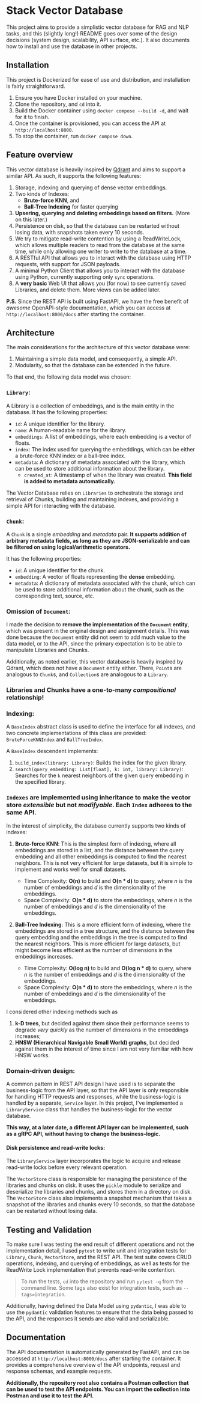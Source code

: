 # Stack Vector Database

This project aims to provide a simplistic vector database for RAG and NLP tasks, and this (slightly long!) README goes over some of the design decisions (system design, scalability, API surface, etc.). It also documents how to install and use the database in other projects.

## Installation

This project is Dockerized for ease of use and distribution, and installation is fairly straightforward.

1. Ensure you have Docker installed on your machine.
2. Clone the repository, and `cd` into it.
3. Build the Docker container using `docker compose --build -d`, and wait for it to finish.
4. Once the container is provisioned, you can access the API at `http://localhost:8000`.
5. To stop the container, run `docker compose down`.

## Feature overview

This vector database is heavily inspired by [Qdrant](https://qdrant.tech/) and aims to support a similar API. As such, it supports the following features:
1. Storage, indexing and querying of dense vector embeddings.
2. Two kinds of Indexes:
    - __Brute-force KNN__, and
    - __Ball-Tree Indexing__ for faster querying
3. __Upsering, querying and deleting embeddings based on filters.__ (More on this later.)
4. Persistence on disk, so that the database can be restarted without losing data, with snapshots taken every 10 seconds.
5. We try to mitigate read-write contention by using a ReadWriteLock, which allows multiple readers to read from the database at the same time, while only allowing one writer to write to the database at a time.
6. A RESTful API that allows you to interact with the database using HTTP requests, with support for JSON payloads.
7. A minimal Python Client that allows you to interact with the database using Python, currently supporting only `sync` operations.
8. A __very basic__ Web UI that allows you (for now) to see currently saved Libraries, and delete them. More views can be added later.

__P.S.__ Since the REST API is built using FastAPI, we have the free benefit of _awesome_ OpenAPI-style documentation, which you can access at `http://localhost:8000/docs` after starting the container.

## Architecture

The main considerations for the architecture of this vector database were:
1. Maintaining a simple data model, and consequently, a simple API.
2. Modularity, so that the database can be extended in the future.

To that end, the following data model was chosen:

### `Library`:

A Library is a collection of embeddings, and is the main entity in the database. It has the following properties:
- `id`: A unique identifier for the library.
- `name`: A human-readable name for the library.
- `embeddings`: A list of embeddings, where each embedding is a vector of floats.
- `index`: The index used for querying the embeddings, which can be either a brute-force KNN index or a ball-tree index.
- `metadata`: A dictionary of metadata associated with the library, which can be used to store additional information about the library.
    - `created_at`: A timestamp of when the library was created. __This field is added to metadata automatically.__

The Vector Database relies on `Libraries` to orchestrate the storage and retrieval of Chunks, building and maintaining indexes, and providing a simple API for interacting with the database.

### `Chunk`:

A `Chunk` is a single _embedding_ and _metadata_ pair. __It supports addition of arbitrary metadata fields, as long as they are JSON-serializable and can be filtered on using logical/arithmetic operators.__

It has the following properties:
- `id`: A unique identifier for the chunk.
- `embedding`: A vector of floats representing the __dense__ embedding.
- `metadata`: A dictionary of metadata associated with the chunk, which can be used to store additional information about the chunk, such as the corresponding text, source, etc.

### Omission of `Document`:

I made the decision to __remove the implementation of the `Document` entity__, which was present in the original design and assignment details. This was done because the `Document` entity did not seem to add much value to the data model, or to the API, since the primary expectation is to be able to manipulate Libraries and Chunks. 

Additionally, as noted earlier, this vector database is heavily inspired by Qdrant, which does not have a `Document` entity either. There, `Point`s are analogous to `Chunk`s, and `Collection`s are analogous to a `Library`.

### Libraries and Chunks have a one-to-many _compositional_ relationship!

### Indexing:

A `BaseIndex` abstract class is used to define the interface for all indexes, and two concrete implementations of this class are provided: `BruteForceKNNIndex` and `BallTreeIndex`.

A `BaseIndex` descendent implements:
1. `build_index(library: Library)`: Builds the index for the given library.
2. `search(query_embedding: List[float], k: int, library: Library)`: Searches for the `k` nearest neighbors of the given query embedding in the specified library.

### `Indexes` are implemented using inheritance to make the vector store _extensible_ but not _modifyable_. Each `Index` adheres to the same API.

In the interest of simplicity, the database currently supports two kinds of indexes:
1. __Brute-force KNN__: This is the simplest form of indexing, where all embeddings are stored in a list, and the distance between the query embedding and all other embeddings is computed to find the nearest neighbors. This is not very efficient for large datasets, but it is simple to implement and works well for small datasets.
    - Time Complexity: __O(n)__ to build and __O(n * d)__ to query, where $n$ is the number of embeddings and $d$ is the dimensionality of the embeddings.
    - Space Complexity: __O(n * d)__ to store the embeddings, where $n$ is the number of embeddings and $d$ is the dimensionality of the embeddings.

2. __Ball-Tree Indexing__: This is a more efficient form of indexing, where the embeddings are stored in a tree structure, and the distance between the query embedding and the embeddings in the tree is computed to find the nearest neighbors. This is more efficient for large datasets, but might become less efficient as the number of dimensions in the embeddings increases.
    - Time Complexity: __O(log n)__ to build and __O(log n * d)__ to query, where $n$ is the number of embeddings and $d$ is the dimensionality of the embeddings.
    - Space Complexity: __O(n * d)__ to store the embeddings, where $n$ is the number of embeddings and $d$ is the dimensionality of the embeddings.

I considered other indexing methods such as

1. __k-D trees__, but decided against them since their performance seems to degrade _very quickly_ as the number of dimensions in the embeddings increases;
2. __HNSW (Hierarchical Navigable Small World) graphs__, but decided against them in the interest of time since I am not very familiar with how HNSW works.

### Domain-driven design:

A common pattern in REST API design I have used is to separate the business-logic from the API layer, so that the API layer is only responsible for handling HTTP requests and responses, while the business-logic is handled by a separate, `Service` layer. In this project, I've implemented a `LibraryService` class that handles the business-logic for the vector database.

__This way, at a later date, a different API layer can be implemented, such as a gRPC API, without having to change the business-logic.__

#### Disk persistence and read-write locks:

The `LibraryService` layer incorporates the logic to acquire and release read-write locks before every relevant operation.

The `VectorStore` class is responsible for managing the persistence of the libraries and chunks on disk. It uses the `pickle` module to serialize and deserialize the libraries and chunks, and stores them in a directory on disk. The `VectorStore` class also implements a snapshot mechanism that takes a snapshot of the libraries and chunks every 10 seconds, so that the database can be restarted without losing data.

## Testing and Validation

To make sure I was testing the end result of different operations and not the implementation detail, I used `pytest` to write unit and integration tests for `Library`, `Chunk`, `VectorStore`, and the REST API. The test suite covers CRUD operations, indexing, and querying of embeddings, as well as tests for the ReadWrite Lock implementation that prevents read-write contention.

> To run the tests, `cd` into the repository and run `pytest -q` from the command line. Some tags also exist for integration tests, such as `--tags=integration`.

Additionally, having defined the Data Model using `pydantic`, I was able to use the `pydantic` validation features to ensure that the data being passed to the API, and the responses it sends are also valid and serializable.

## Documentation

The API documentation is automatically generated by FastAPI, and can be accessed at `http://localhost:8000/docs` after starting the container. It provides a comprehensive overview of the API endpoints, request and response schemas, and example requests.

__Additionally, the repository root also contains a Postman collection that can be used to test the API endpoints. You can import the collection into Postman and use it to test the API.__